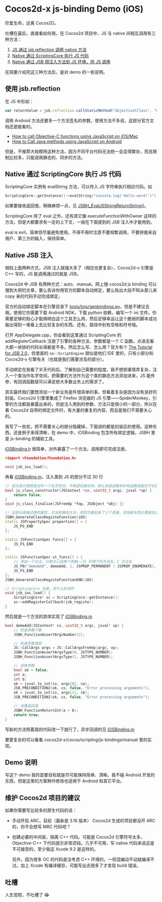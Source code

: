 # Cocos2d-x js-binding Demo (iOS)

珍爱生命，远离 Cocos2D。

吐槽在最后，直接看如何用。在 Cocos2d 项目中，JS 与 native 间相互调用有三种方法：

1. [JS 通过 jsb.reflection 调用 native 方法](#reflection)
2. [Native 通过 ScriptingCore 执行 JS 代码](#scriptingcore)
3. [Native 通过 JSB 把注入方法到 JS 环境，供 JS 调用](#jsb)

在简要介绍完这三种方法后，是对 demo 的一些说明。

## <a name="reflection"></a>使用 jsb.reflection

在 JS 中形如：

```js
var returnValue = jsb.reflection.callStaticMethod("ObjectiveCClass", "methodWithParameter:", aParameter);
```

调用 Android 方法还要多一个方法签名的参数。使用方法不多说，这部分官方文档还是能看的。

* [How to call Objective-C functions using JavaScript on iOS/Mac](http://www.cocos2d-x.org/docs/creator/en/advanced-topics/oc-reflection.html)
* [How to Call Java methods using JavaScript on Android](http://www.cocos2d-x.org/docs/creator/en/advanced-topics/java-reflection.html)

但是，不推荐大规模用这种方法，因为不同平台代码无法统一会显得繁杂，而且限制比较多，只能调用静态的、同步的方法。

## <a name="scriptingcore"></a>Native 通过 ScriptingCore 执行 JS 代码

ScriptingCore 实例有 evalString 方法，可以传入 JS 字符串执行相应代码。如

```cpp
ScriptingCore::getInstance()->evalString("console.log('Hello word!')");
```

如果要接收返回值，稍微麻烦一点，见 [JSBH_EvalJSStringReturnString()](https://github.com/BB9z/Cocos2d-js-binding-demo/blob/f78d5dc16bd0c8a5664fc435231b78e9d480d45a/frameworks/runtime-src/Classes/JSBH.mm#L45)。

ScriptingCore 除了 eval 之外，还有其它像 executeFunctionWithOwner 这样的方法，但是大都要求有一定的上下文，一般在下面提到的 JSB 注入中才能用到。

eval is evil，简单但尽量避免使用。不得不用时注意不要频繁调用，不要拼接来自用户、第三方的输入，保持简单。

## <a name="jsb"></a>Native JSB 注入

相较上面两种方式，JSB 注入就强大多了（相应也更复杂），Cocos2d-x 引擎是 C++ 写的，JS 能调用通过的就是 JSB。

Cosos2d 中 JSB 有两种方式：auto、manual。网上搜 cocos2d js binding 可以搜到大把的文章，要么告诉你用官方的脚本自动绑定，要么贴出大段不知从那儿来 copy 来的代码手动完成绑定。

官方的自动绑定脚本在引擎目录下 [tools/tojs/genbindings.py](https://github.com/cocos2d/cocos2d-x/tree/v3/tools/tojs)，但是不建议去用。使用它你需要下载 Android NDK，下载 python 依赖，编写一个 ini 文件。你需要足够的耐心才能搞明白这个工具怎么用，然后足够幸运让这个脆弱的脚本成功输出得到一堆看上去比较复杂的东西。还有，路径中别有空格和符号哦。

打开 AppDelegate.cpp，你会看到这里通过 ScriptingCore 的 addRegisterCallback 注册了引擎的各种方法，参数都是一个 C 函数。点进去看大都一排排的代码长得都差不多。然后怎么写、怎么用？官方有个 [The Tutorial for JSB 2.0](http://www.cocos2d-x.org/docs/creator/en/advanced-topics/jsb/JSB2.0-learning.html)，但里面的 `se::ScriptEngine` 貌似是他们 IDE 里的，只有小部分和 Cocos2d-x 引擎有关（也就是我们需要涉及的部分）。

手动绑定在我看了半天代码后，了解到自己需要的程度。我不想把事情弄复杂，注入一个类当作名字空间，把需要的方法作为这个类的静态方法添加进来，JS 能传参，有回调函数就可以满足绝大多数业务上的需求了。

其实最终我们要想添加一个新业务是件很简单的事，但看着复杂是因为没有良好的封装。Cocos2d 引擎里集成了 Firefox 浏览器的 JS 引擎——SpiderMonkey，引擎的方法都是暴露出来的，但是注入用到的参数、方法只是很小的一部分，所以在看 Cocos2d 自带的绑定文件时，有大量的重复的内容，而且是我们不需要关心的。

我写了一些宏，把不需要关心的部分隐藏掉，下面讲的都是封装后的使用。这种东西，还是例子来得清晰，在 demo 中，iOSBinding 包含所有绑定逻辑，JSBH 里是 js-binding 的辅助工具。

[iOSBinding.h](https://github.com/BB9z/Cocos2d-js-binding-demo/blob/f78d5dc16bd0c8a5664fc435231b78e9d480d45a/frameworks/runtime-src/proj.ios_mac/iOSBinding.h) 很简单，对外暴露了一个方法，调用即可完成注册。

```h
#import <Foundation/Foundation.h>

void jsb_ios_load();
```

再看 [iOSBinding.m](https://github.com/BB9z/Cocos2d-js-binding-demo/blob/f78d5dc16bd0c8a5664fc435231b78e9d480d45a/frameworks/runtime-src/proj.ios_mac/iOSBinding.mm#L65)，注入类到 JS 的部分不过 30 行

```cpp
// 因为我只想把类当作一个名字空间，不希望创建实例，那么构造函数和析构函数就留空不实现
bool js_class_constructor(JSContext *cx, uint32_t argc, jsval *vp) {
    return false;
}
void js_class_finalize(JSFreeOp *fop, JSObject *obj) {}

// 这部分是描述类的属性、方法和静态方法，用宏包裹起来了三个变量，添加新东西主要就在这
JSBH_GenerateClassRegisteFunction(iOS)
static JSPropertySpec properties[] = {
    JS_PS_END
};

static JSFunctionSpec funcs[] = {
    JS_FS_END
};

static JSFunctionSpec st_funcs[] = {
    // 添加一个方法，只需关心前两个参数——JS 环境下的方法名、C 方法名
    JS_FN("demoAdd", demoAdd, 1, JSPROP_PERMANENT | JSPROP_ENUMERATE),
    JS_FS_END
};
JSBH_GenerateClassRegisteFunctionEND(iOS)

// ScriptingCore 注册，没什么好说的
void jsb_ios_load() {
    ScriptingCore* sc = ScriptingCore::getInstance();
    sc->addRegisterCallback(jsb_registe);
}
```

然后就是一个方法的具体实现了 [iOSBinding.m](https://github.com/BB9z/Cocos2d-js-binding-demo/blob/f78d5dc16bd0c8a5664fc435231b78e9d480d45a/frameworks/runtime-src/proj.ios_mac/iOSBinding.mm#L14)

```cpp
bool demoAdd(JSContext* cx, uint32_t argc, jsval* vp) {
    // 检查参数个数
    JSBH_FunctionAssertArgcNumber(2);

    // 检查参数类型
    JS::CallArgs args = JS::CallArgsFromVp(argc, vp);
    JSBH_FunctionAssertArgsType(0, JSTYPE_NUMBER);
    JSBH_FunctionAssertArgsType(1, JSTYPE_NUMBER);

    // 读取参数
    bool ok = false;
    int a;
    int b;
    ok = jsval_to_int(cx, args[0], &a);
    JSB_PRECONDITION2(ok, cx, false, "Error processing arguments");
    ok = jsval_to_int(cx, args[1], &b);
    JSB_PRECONDITION2(ok, cx, false, "Error processing arguments");

    // 设置返回值
    JSBH_FunctionReturnInt(a + b);
    return true;
}
```

写新的方法照着我的代码改一下就行了，异步回调的见 [iOSBinding.m](https://github.com/BB9z/Cocos2d-js-binding-demo/blob/f78d5dc16bd0c8a5664fc435231b78e9d480d45a/frameworks/runtime-src/proj.ios_mac/iOSBinding.mm#L32)

要更复杂的可以看看 cocos2d-x/cocos/scripting/js-bindings/manual 里的实现。

## Demo 说明

写这个 demo 我的首要目标就是尽可能保持简单、清晰。我不碰 Android 开发的东西，但是这里的方案稍作修改也适用于 Android 和其它平台。

## 维护 Cocos2d 项目的建议

如果你需要写比较多的原生代码的话：

* 手动开启 ARC，目前（最新是 3.16 版本） Cocos2d 生成的项目都没开 ARC 的，你不会想写 MRC 代码吧？
* 创建必要的中间层，隔离 C++ 代码。可能是 Cocos2d 引擎符号太多，Objective-C++ 下代码提示非常迟钝，几乎不可用，写 native 代码来说这是不可接受的，至少我这 Xcode 9.2 是这样的。

  另外，因为很多 OC 的代码是没考虑 C++ 环境的，一但混编动不动就编译不过。加上 Xcode 有编译缓存，可能写出去很多了才发现 build 错误。

## 吐槽

人生苦短，不吐槽了 😂
